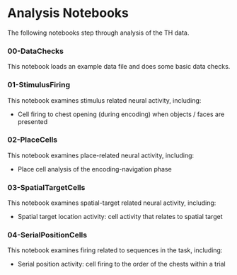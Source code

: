 # Analysis Notebooks

The following notebooks step through analysis of the TH data.

### 00-DataChecks

This notebook loads an example data file and does some basic data checks.

### 01-StimulusFiring

This notebook examines stimulus related neural activity, including:
- Cell firing to chest opening (during encoding) when objects / faces are presented

### 02-PlaceCells

This notebook examines place-related neural activity, including:
- Place cell analysis of the encoding-navigation phase

### 03-SpatialTargetCells

This notebook examines spatial-target related neural activity, including:
- Spatial target location activity: cell activity that relates to spatial target

### 04-SerialPositionCells

This notebook examines firing related to sequences in the task, including:
- Serial position activity: cell firing to the order of the chests within a trial
